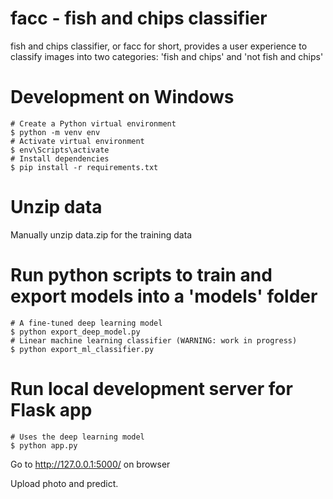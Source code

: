 # facc - fish and chips classifier

fish and chips classifier, or facc for short, provides a user experience to classify images into two categories: 'fish and chips' and 'not fish and chips'

# Development on Windows

```shell
# Create a Python virtual environment
$ python -m venv env
# Activate virtual environment
$ env\Scripts\activate
# Install dependencies
$ pip install -r requirements.txt
```

# Unzip data
Manually unzip data.zip for the training data

# Run python scripts to train and export models into a 'models' folder

```shell
# A fine-tuned deep learning model
$ python export_deep_model.py
# Linear machine learning classifier (WARNING: work in progress)
$ python export_ml_classifier.py
```

# Run local development server for Flask app

```shell
# Uses the deep learning model
$ python app.py
```

Go to http://127.0.0.1:5000/ on browser

Upload photo and predict.
